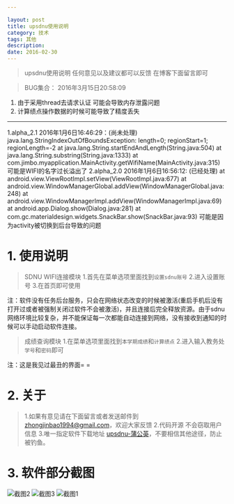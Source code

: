 ```yaml
---

layout: post
title: upsdnu使用说明
category: 技术
tags: 其他
description: 
date: 2016-02-30
---
```


>upsdnu使用说明
任何意见以及建议都可以反馈 在博客下面留言即可

>BUG集合：
2016年3月15日20:58:09
1. 由于采用thread去请求认证 可能会导致内存泄露问题
2. 计算绩点操作数据的时候可能导致了精度丢失 
------------------------------------------------------------------------------------
1.alpha_2.1 2016年1月6日16:46:29：(尚未处理)
java.lang.StringIndexOutOfBoundsException: length=0; regionStart=1; regionLength=-2
at java.lang.String.startEndAndLength(String.java:504)
at java.lang.String.substring(String.java:1333)
at com.jimbo.myapplication.MainActivity.getWifiName(MainActivity.java:315)
可能是WIFI的名字过长溢出了
2.alpha_2.0 2016年1月6日16:56:12: (已经处理)
at android.view.ViewRootImpl.setView(ViewRootImpl.java:677)
at android.view.WindowManagerGlobal.addView(WindowManagerGlobal.java:248)
at android.view.WindowManagerImpl.addView(WindowManagerImpl.java:69)
at android.app.Dialog.show(Dialog.java:281)
at com.gc.materialdesign.widgets.SnackBar.show(SnackBar.java:93)
可能是因为activity被切换到后台导致的问题

# 1. 使用说明

>SDNU WIFI连接模块
1.首先在菜单选项里面找到`设置sdnu账号`
2.进入设置账号
3.在首页即可使用

注：软件没有任务后台服务，只会在网络状态改变的时候被激活(重启手机后没有打开过或者被强制关闭过软件不会被激活)，并且连接后完全释放资源。由于sdnu网络环境比较复杂，并不能保证每一次都能自动连接到网络，没有接收到通知的时候可以手动启动软件连接。

>成绩查询模块
1.在菜单选项里面找到`本学期成绩`和`计算绩点`
2.进入输入教务处`学号`和`密码`即可

注：这是我见过最丑的界面= =

# 2. 关于

>1.如果有意见请在下面留言或者发送邮件到 zhongjinbao1994@gmail.com，欢迎大家反馈
2.代码开源 不会窃取用户信息
3.唯一指定软件下载地址 [upsdnu-蒲公英](http://www.pgyer.com/upsdun)，不要相信其他途径，防止被钓鱼。

# 3. 软件部分截图

![截图2](http://7xjtan.com1.z0.glb.clouddn.com/screenshot.jpg)
![截图3](http://7xjtan.com1.z0.glb.clouddn.com/screenshot1_meitu_2.jpg)
![截图1](http://7xjtan.com1.z0.glb.clouddn.com/screenshot2_meitu_3.jpg)




